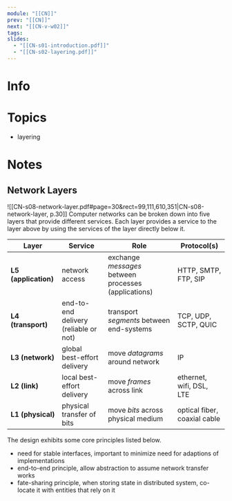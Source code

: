 ```yaml
---
module: "[[CN]]"
prev: "[[CN]]"
next: "[[CN-v-w02]]"
tags:
slides:
  - "[[CN-s01-introduction.pdf]]"
  - "[[CN-s02-layering.pdf]]"
---
```



# Info


# Topics
- layering

# Notes

## Network Layers
![[CN-s08-network-layer.pdf#page=30&rect=99,111,610,351|CN-s08-network-layer, p.30]]
Computer networks can be broken down into five layers that provide different services. Each layer provides a service to the layer above by using the services of the layer directly below it.

| Layer                | Service                               | Role                                                 | Protocol(s)                  |
| -------------------- | ------------------------------------- | ---------------------------------------------------- | ---------------------------- |
| **L5 (application)** | network access                        | exchange *messages* between processes (applications) | HTTP, SMTP, FTP, SIP         |
| **L4 (transport)**   | end-to-end delivery (reliable or not) | transport *segments* between end-systems             | TCP, UDP, SCTP, QUIC         |
| **L3 (network)**     | global best-effort delivery           | move *datagrams* around network                      | IP                           |
| **L2 (link)**        | local best-effort delivery            | move *frames* across link                            | ethernet, wifi, DSL, LTE     |
| **L1 (physical)**    | physical transfer of bits             | move *bits* across physical medium                   | optical fiber, coaxial cable |
The design exhibits some core principles listed below.
- need for stable interfaces, important to minimize need for adaptions of implementations
- end-to-end principle, allow abstraction to assume network transfer works
- fate-sharing principle, when storing state in distributed system, co-locate it with entities that rely on it
